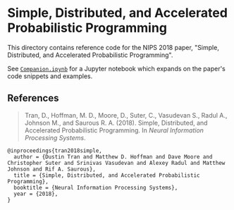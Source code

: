 # Simple, Distributed, and Accelerated Probabilistic Programming

This directory contains reference code for the NIPS 2018 paper,
"Simple, Distributed, and Accelerated Probabilistic Programming".

See [`Companion.ipynb`](https://github.com/google-research/google-research/blob/master/edward2/Companion.ipynb)
for a Jupyter notebook which expands on the paper's code snippets and examples.

## References

> Tran, D., Hoffman, M. D., Moore, D., Suter, C., Vasudevan S., Radul A.,
> Johnson M., and Saurous R. A. (2018).
> Simple, Distributed, and Accelerated Probabilistic Programming.
> In _Neural Information Processing Systems_.

```none
@inproceedings{tran2018simple,
  author = {Dustin Tran and Matthew D. Hoffman and Dave Moore and Christopher Suter and Srinivas Vasudevan and Alexey Radul and Matthew Johnson and Rif A. Saurous},
  title = {Simple, Distributed, and Accelerated Probabilistic Programming},
  booktitle = {Neural Information Processing Systems},
  year = {2018},
}
```
